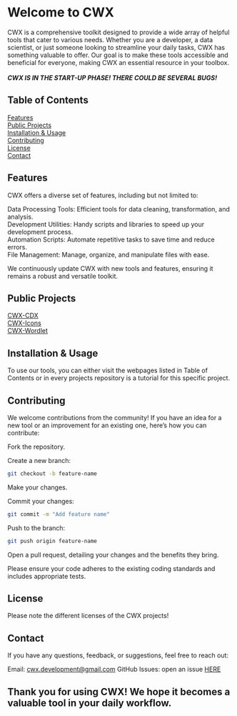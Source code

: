 <h1>Welcome to CWX</h1>
CWX is a comprehensive toolkit designed to provide a wide array of helpful tools that cater to various needs. Whether you are a developer, a data scientist, or just someone looking to streamline your daily tasks, CWX has something valuable to offer. Our goal is to make these tools accessible and beneficial for everyone, making CWX an essential resource in your toolbox.
</br></br>
<b><em>CWX IS IN THE START-UP PHASE! THERE COULD BE SEVERAL BUGS!</em></b>

## Table of Contents
[Features](#features)</br>
[Public Projects](#public-projects)</br>
[Installation & Usage](#installation--usage)</br>
[Contributing](#contributing)</br>
[License](#license)</br>
[Contact](#contact)</br>

## Features
CWX offers a diverse set of features, including but not limited to:

Data Processing Tools: Efficient tools for data cleaning, transformation, and analysis.</br>
Development Utilities: Handy scripts and libraries to speed up your development process.</br>
Automation Scripts: Automate repetitive tasks to save time and reduce errors.</br>
File Management: Manage, organize, and manipulate files with ease.</br>

We continuously update CWX with new tools and features, ensuring it remains a robust and versatile toolkit.
## Public Projects
[CWX-CDX](https://github.com/thuner2007/cdx)</br>
[CWX-Icons](https://github.com/thuner2007/cwx_icons)</br>
[CWX-Wordlet](https://colinwalker.ch)

## Installation & Usage
To use our tools, you can either visit the webpages listed in Table of Contents or in every projects repository is a tutorial for this specific project.

## Contributing
We welcome contributions from the community! If you have an idea for a new tool or an improvement for an existing one, here’s how you can contribute:

Fork the repository.

Create a new branch:

```sh
git checkout -b feature-name
```
Make your changes.

Commit your changes:
```sh
git commit -m "Add feature name"
```

Push to the branch:
```sh
git push origin feature-name
```

Open a pull request, detailing your changes and the benefits they bring.

Please ensure your code adheres to the existing coding standards and includes appropriate tests.

## License
Please note the different licenses of the CWX projects!

## Contact
If you have any questions, feedback, or suggestions, feel free to reach out:

Email: cwx.development@gmail.com
GitHub Issues: open an issue [HERE](https://github.com/thuner2007/cwx-main/issues/new)

<h2>Thank you for using CWX! We hope it becomes a valuable tool in your daily workflow.</h2>
